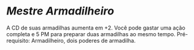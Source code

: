 # *Mestre Armadilheiro*

A CD de suas armadilhas aumenta em +2. Você pode gastar uma ação completa e 5 PM para preparar duas armadilhas ao mesmo tempo. Pré-requisito: Armadilheiro, dois poderes de armadilha.